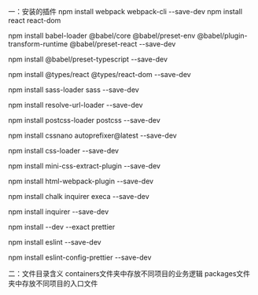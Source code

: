 一：安装的插件
  npm install webpack webpack-cli --save-dev
  npm install react react-dom
  <!-- //配置项目react支持jsx -->
  npm install babel-loader @babel/core @babel/preset-env @babel/plugin-transform-runtime @babel/preset-react --save-dev 
  <!-- //配置typescript -->
  npm install @babel/preset-typescript --save-dev
  <!-- //tsx文件会查找package.json中的type字段，所以需要重新引入react和react-dom -->
  npm install @types/react @types/react-dom --save-dev
  <!-- webpack配置sass -->
  npm install sass-loader sass --save-dev
  <!-- sass编译后的css文件路径不是我们想要的，所以需要resolve-url-loader处理一下路径 -->
  npm install resolve-url-loader --save-dev
  <!-- 处理生成的css用postcss-loader -->
  npm install postcss-loader postcss --save-dev
  <!-- 配置使用postcss-loader会用到另外两个插件 -->
  npm install cssnano autoprefixer@latest --save-dev
  <!-- 解析一下css文件中的@import/require语句 -->
  npm install css-loader --save-dev
  <!-- 独立为每个js打包独立的css文件 -->
  npm install mini-css-extract-plugin --save-dev
  <!-- 配置html文件使用插件html-webpack-plugin -->
  npm install html-webpack-plugin --save-dev
  <!-- webpack工程化用到的插件execa(用于开启一个node子进程)、inquirer（提供一些api和node中的命令行的交互）、chalk(w为我们的打印带上丰富的颜色) -->
  npm install chalk inquirer execa --save-dev
  <!-- 和用户交互 -->
  npm install inquirer --save-dev
  <!-- 代码风格优化 -->
  npm install --dev --exact prettier
  <!-- 代码检查 -->
  npm install eslint --save-dev
  <!-- 当prettier和eslint共同工作时，他们可能会冲突。我们需要安装eslint-config-prettie插件并且覆盖eslint部分规则。 -->
  npm install eslint-config-prettier --save-dev


二：文件目录含义
   containers文件夹中存放不同项目的业务逻辑
   packages文件夹中存放不同项目的入口文件
